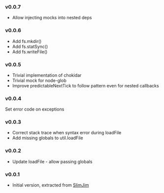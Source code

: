 ### v0.0.7
* Allow injecting mocks into nested deps

### v0.0.6
* Add fs.mkdir()
* Add fs.statSync()
* Add fs.writeFile()

### v0.0.5
* Trivial implementation of chokidar
* Trivial mock for node-glob
* Improve predictableNextTick to follow pattern even for nested callbacks

### v0.0.4
Set error code on exceptions

### v0.0.3
* Correct stack trace when syntax error during loadFile
* Add missing globals to util.loadFile

### v0.0.2
* Update loadFile - allow passing globals

### v0.0.1
* Initial version, extracted from [SlimJim]

[SlimJim]: https://github.com/vojtajina/slim-jim/
